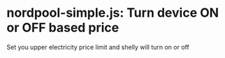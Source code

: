 nordpool-simple.js: Turn device ON or OFF based price 
===
Set you upper electricity price limit and shelly will turn on or off